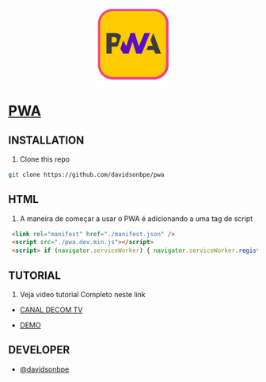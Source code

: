 ### <p align="center"><img width="150px" height="150px" src="icon.png"></p>

# [PWA](#)

## INSTALLATION

1. Clone this repo

  ```bash
  git clone https://github.com/davidsonbpe/pwa
  ```


## HTML

1. A maneira de começar a usar o PWA é adicionando a uma tag de script

 ```html
  <link rel="manifest" href="./manifest.json" />
  <script src="./pwa.dev.min.js"></script>
  <script> if (navigator.serviceWorker) { navigator.serviceWorker.register ('./sw.js') } </script>
  ```

## TUTORIAL

1. Veja video tutorial Completo neste link

* [CANAL DECOM TV](https://www.youtube.com/channel/UCHqvw9v2Fp6o006lUskoigg/)

* [DEMO](https://davidsonbpe.github.io/)

## DEVELOPER

* [@davidsonbpe](https://github.com/davidsonbpe)

